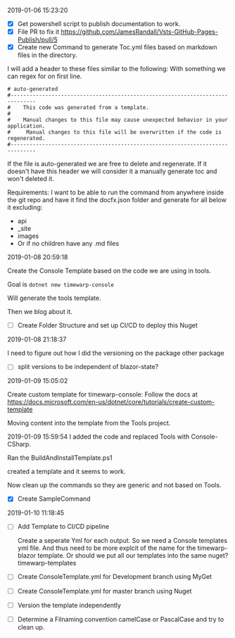2019-01-06 15:23:20

- [x] Get powershell script to publish documentation to work.
- [x] File PR to fix it https://github.com/JamesRandall/Vsts-GitHub-Pages-Publish/pull/5
- [x] Create new Command to generate Toc.yml files based on markdown files in the directory.

I will add a header to these files similar to the following:  With something we can regex for on first line.
```
# auto-generated
#------------------------------------------------------------------------------
#    This code was generated from a template.
#
#    Manual changes to this file may cause unexpected behavior in your application.
#     Manual changes to this file will be overwritten if the code is regenerated.
#------------------------------------------------------------------------------
```

If the file is auto-generated we are free to delete and regenerate.  If it doesn't have this header we will consider it a manually generate toc and won't deleted it.

Requirements: I want to be able to run the command from anywhere inside the git repo and have it find the docfx.json folder and generate for all below it excluding:
* api
* _site
* images
* Or if no children have any .md files



2019-01-08 20:59:18 

Create the Console Template based on the code we are using in tools.

Goal is `dotnet new timewarp-console`

Will generate the tools template.

Then we blog about it.

- [ ] Create Folder Structure and set up CI/CD to deploy this Nuget

2019-01-08 21:18:37 

  I need to figure out how I did the versioning on the package other package

- [ ] split versions to be independent of blazor-state?

2019-01-09 15:05:02

Create custom template for timewarp-console:
Follow the docs at https://docs.microsoft.com/en-us/dotnet/core/tutorials/create-custom-template

Moving content into the template from the Tools project. 

2019-01-09 15:59:54
I added the code and replaced Tools with Console-CSharp.

Ran the BuildAndInstallTemplate.ps1

created a template and it seems to work.

Now clean up the commands so they are generic and not based on Tools.

- [x] Create SampleCommand


2019-01-10 11:18:45

- [ ] Add Template to CI/CD pipeline
    
    Create a seperate Yml for each output.
    So we need a Console templates yml file.
    And thus need to be more explcit of the name for the timewarp-blazor template.
    Or should we put all our templates into the same nuget? timewarp-templates

- [ ] Create ConsoleTemplate.yml for Development branch using MyGet
- [ ] Create ConsoleTemplate.yml for master branch using Nuget
- [ ] Version the template independently


- [ ] Determine a Filnaming convention camelCase or PascalCase and try to clean up.